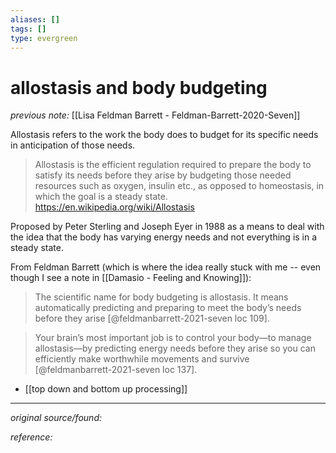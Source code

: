 ```yaml
---
aliases: []
tags: []
type: evergreen
---
```


# allostasis and body budgeting

_previous note:_ [[Lisa Feldman Barrett - Feldman-Barrett-2020-Seven]]

Allostasis refers to the work the body does to budget for its specific needs in anticipation of those needs. 

> Allostasis is the efficient regulation required to prepare the body to satisfy its needs before they arise by budgeting those needed resources such as oxygen, insulin etc., as opposed to homeostasis, in which the goal is a steady state. <https://en.wikipedia.org/wiki/Allostasis>

Proposed by Peter Sterling and Joseph Eyer in 1988 as a means to deal with the idea that the body has varying energy needs and not everything is in a steady state. 

From Feldman Barrett (which is where the idea really stuck with me -- even though I see a note in [[Damasio - Feeling and Knowing]]):

> The scientific name for body budgeting is allostasis. It means automatically predicting and preparing to meet the body’s needs before they arise [@feldmanbarrett-2021-seven loc 109].

> Your brain’s most important job is to control your body​—​to manage allostasis​—by predicting energy needs before they arise so you can efficiently make worthwhile movements and survive [@feldmanbarrett-2021-seven loc 137].

- [[top down and bottom up processing]]

---

_original source/found:_ 

_reference:_ 



